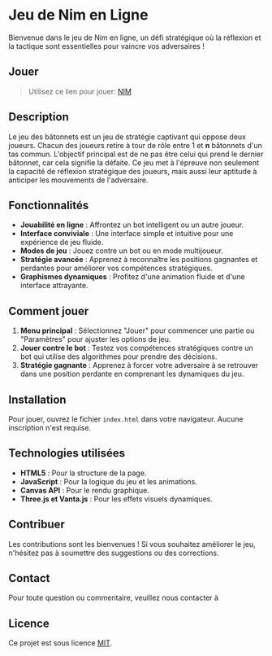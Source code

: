 # Jeu de Nim en Ligne

Bienvenue dans le jeu de Nim en ligne, un défi stratégique où la réflexion et la tactique sont essentielles pour vaincre
vos adversaires !
## Jouer
> Utilisez ce lien pour jouer: [NIM](https://nitnaf10.github.io/Nim_game/)
## Description

Le jeu des bâtonnets est un jeu de stratégie captivant qui oppose deux joueurs. Chacun des joueurs retire à tour de rôle
entre 1 et **n** bâtonnets d'un tas commun. L'objectif principal est de ne pas être celui qui prend le dernier bâtonnet,
car cela signifie la défaite. Ce jeu met à l'épreuve non seulement la capacité de réflexion stratégique des joueurs,
mais aussi leur aptitude à anticiper les mouvements de l'adversaire.

## Fonctionnalités

-   **Jouabilité en ligne** : Affrontez un bot intelligent ou un autre joueur.
-   **Interface conviviale** : Une interface simple et intuitive pour une expérience de jeu fluide.
-   **Modes de jeu** : Jouez contre un bot ou en mode multijoueur.
-   **Stratégie avancée** : Apprenez à reconnaître les positions gagnantes et perdantes pour améliorer vos compétences
    stratégiques.
-   **Graphismes dynamiques** : Profitez d'une animation fluide et d'une interface attrayante.

## Comment jouer

1. **Menu principal** : Sélectionnez "Jouer" pour commencer une partie ou "Paramètres" pour ajuster les options de jeu.
2. **Jouer contre le bot** : Testez vos compétences stratégiques contre un bot qui utilise des algorithmes pour prendre
   des décisions.
3. **Stratégie gagnante** : Apprenez à forcer votre adversaire à se retrouver dans une position perdante en comprenant
   les dynamiques du jeu.

## Installation

Pour jouer, ouvrez le fichier `index.html` dans votre navigateur. Aucune inscription n'est requise.

## Technologies utilisées

-   **HTML5** : Pour la structure de la page.
-   **JavaScript** : Pour la logique du jeu et les animations.
-   **Canvas API** : Pour le rendu graphique.
-   **Three.js et Vanta.js** : Pour les effets visuels dynamiques.

## Contribuer

Les contributions sont les bienvenues ! Si vous souhaitez améliorer le jeu, n'hésitez pas à soumettre des suggestions ou
des corrections.

## Contact

Pour toute question ou commentaire, veuillez nous contacter à 

## Licence

Ce projet est sous licence [MIT](MIT.html).
